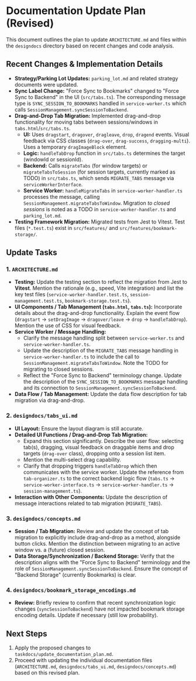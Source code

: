 # Documentation Update Plan (Revised)

This document outlines the plan to update `ARCHITECTURE.md` and files within the `designdocs` directory based on recent changes and code analysis.

## Recent Changes & Implementation Details

-   **Strategy/Parking Lot Updates:** `parking_lot.md` and related strategy documents were updated.
-   **Sync Label Change:** "Force Sync to Bookmarks" changed to "Force Sync to Backend" in the UI (`src/tabs.ts`). The corresponding message type is `SYNC_SESSION_TO_BOOKMARKS` handled in `service-worker.ts` which calls `SessionManagement.syncSessionToBackend`.
-   **Drag-and-Drop Tab Migration:** Implemented drag-and-drop functionality for moving tabs between sessions/windows in `tabs.html`/`src/tabs.ts`.
    -   **UI:** Uses `dragstart`, `dragover`, `dragleave`, `drop`, `dragend` events. Visual feedback via CSS classes (`drag-over`, `drag-success`, `dragging-multi`). Uses a temporary `dragImageBlock` element.
    -   **Logic:** `handleTabDrop` function in `src/tabs.ts` determines the target (windowId or sessionId).
    -   **Backend:** Calls `migrateTabs` (for window targets) or `migrateTabsToSession` (for session targets, currently marked as TODO) in `src/tabs.ts`, which sends `MIGRATE_TABS` message via `serviceWorkerInterface`.
    -   **Service Worker:** `handleMigrateTabs` in `service-worker-handler.ts` processes the message, calling `SessionManagement.migrateTabsToWindow`. Migration *to closed sessions* is noted as a TODO in `service-worker-handler.ts` and `parking_lot.md`.
-   **Testing Framework Migration:** Migrated tests from Jest to Vitest. Test files (`*.test.ts`) exist in `src/features/` and `src/features/bookmark-storage/`.

## Update Tasks

### 1. `ARCHITECTURE.md`

-   **Testing:** Update the testing section to reflect the migration from Jest to **Vitest**. Mention the rationale (e.g., speed, Vite integration) and list the key test files (`service-worker-handler.test.ts`, `session-management.test.ts`, `bookmark-storage.test.ts`).
-   **UI Components / Tab Management (`tabs.html`, `tabs.ts`):** Incorporate details about the drag-and-drop functionality. Explain the event flow (`dragstart` -> `setDragImage` -> `dragover/leave` -> `drop` -> `handleTabDrop`). Mention the use of CSS for visual feedback.
-   **Service Worker / Message Handling:**
    -   Clarify the message handling split between `service-worker.ts` and `service-worker-handler.ts`.
    -   Update the description of the `MIGRATE_TABS` message handling in `service-worker-handler.ts` to include the call to `SessionManagement.migrateTabsToWindow`. Note the TODO for migrating to closed sessions.
    -   Reflect the "Force Sync to Backend" terminology change. Update the description of the `SYNC_SESSION_TO_BOOKMARKS` message handling and its connection to `SessionManagement.syncSessionToBackend`.
-   **Data Flow / Tab Management:** Update the data flow description for tab migration via drag-and-drop.

### 2. `designdocs/tabs_ui.md`

-   **UI Layout:** Ensure the layout diagram is still accurate.
-   **Detailed UI Functions / Drag-and-Drop Tab Migration:**
    -   Expand this section significantly. Describe the user flow: selecting tab(s), dragging, visual feedback on draggable items and drop targets (`drag-over` class), dropping onto a session list item.
    -   Mention the multi-select drag capability.
    -   Clarify that dropping triggers `handleTabDrop` which then communicates with the service worker. Update the reference from `tab-organizer.ts` to the correct backend logic flow (`tabs.ts` -> `service-worker-interface.ts` -> `service-worker-handler.ts` -> `session-management.ts`).
-   **Interaction with Other Components:** Update the description of message interactions related to tab migration (`MIGRATE_TABS`).

### 3. `designdocs/concepts.md`

-   **Session / Tab Migration:** Review and update the concept of tab migration to explicitly include drag-and-drop as a method, alongside button clicks. Mention the distinction between migrating to an active window vs. a (future) closed session.
-   **Data Storage/Synchronization / Backend Storage:** Verify that the description aligns with the "Force Sync to Backend" terminology and the role of `SessionManagement.syncSessionToBackend`. Ensure the concept of "Backend Storage" (currently Bookmarks) is clear.

### 4. `designdocs/bookmark_storage_encodings.md`

-   **Review:** Briefly review to confirm that recent synchronization logic changes (`syncSessionToBackend`) have not impacted bookmark storage encoding details. Update if necessary (still low probability).

## Next Steps

1.  Apply the proposed changes to `taskdocs/update_documentation_plan.md`.
2.  Proceed with updating the individual documentation files (`ARCHITECTURE.md`, `designdocs/tabs_ui.md`, `designdocs/concepts.md`) based on this revised plan.
